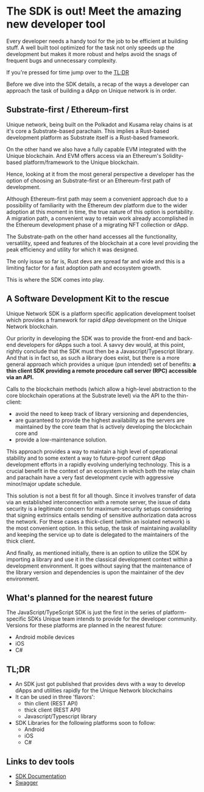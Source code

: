 # The SDK is out! Meet the amazing new developer tool

Every developer needs a handy tool for the job to be efficient at building stuff. A well built tool optimized for the task not only speeds up the development but makes it more robust and helps avoid the snags of frequent bugs and unnecessary complexity.

If you're pressed for time jump over to the [TL;DR](#tldr)

Before we dive into the SDK details, a recap of the ways a developer can approach the task of building a dApp on Unique network is in order.

## Substrate-first / Ethereum-first

Unique network, being built on the Polkadot and Kusama relay chains is at it's core a Substrate-based parachain. This implies a Rust-based development platform as Substrate itself is a Rust-based framework.

On the other hand we also have a fully capable EVM integrated with the Unique blockchain. And EVM offers access via an Ethereum's Solidity-based platform/framework to the Unique blockchain.

Hence, looking at it from the most general perspective a developer has the option of choosing an Substrate-first or an Ethereum-first path of development.

Although Ethereum-first path may seem a convenient approach due to a possibility of familiarity with the Ethereum dev platform due to the wider adoption at this moment in time, the true nature of this option is portability. A migration path, a convenient way to retain work already accomplished in the Ethereum development phase of a migrating NFT collection or dApp.

The Substrate-path on the other hand accesses all the functionality, versatility, speed and features of the blockchain at a core level providing the peak efficiency and utility for which it was designed.

The only issue so far is, Rust devs are spread far and wide and this is a limiting factor for a fast adoption path and ecosystem growth.

This is where the SDK comes into play.

## A Software Development Kit to the rescue

Unique Network SDK is a platform specific application development toolset which provides a framework for rapid dApp development on the Unique Network blockchain.

Our priority in developing the SDK was to provide the front-end and back-end developers for dApps such a tool. A savvy dev would, at this point, rightly conclude that the SDK must then be a Javascript/Typescript library. And that is in fact so, as such a library does exist, but there is a more general approach which provides a unique (pun intended) set of benefits: **a thin client SDK providing a remote procedure call server (RPC) accessible via an API.**

Calls to the blockchain methods (which allow a high-level abstraction to the core blockchain operations at the Substrate level) via the API to the thin-client:

- avoid the need to keep track of library versioning and dependencies,
- are guaranteed to provide the highest availability as the servers are maintained by the core team that is actively developing the blockchain core and
- provide a low-maintenance solution.

This approach provides a way to maintain a high level of operational stability and to some extent a way to future-proof current dApp development efforts in a rapidly evolving underlying technology. This is a crucial benefit in the context of an ecosystem in which both the relay chain and parachain have a very fast development cycle with aggressive minor/major update schedule.

This solution is not a best fit for all though. Since it involves transfer of data via an established interconnection with a remote server, the issue of data security is a legitimate concern for maximum-security setups considering that signing extrinsics entails sending of sensitive authorization data across the network. For these cases a thick-client (within an isolated network) is the most convenient option. In this setup, the task of maintaining availability and keeping the service up to date is delegated to the maintainers of the thick client.

And finally, as mentioned initially, there is an option to utilize the SDK by importing a library and use it in the classical development context within a development environment. It goes without saying that the maintenance of the library version and dependencies is upon the maintainer of the dev environment.

## What's planned for the nearest future

The JavaScript/TypeScript SDK is just the first in the series of platform-specific SDKs Unique team intends to provide for the developer community. Versions for these platforms are planned in the nearest future:

- Android mobile devices
- iOS
- C#

## TL;DR

- An SDK just got published that provides devs with a way to develop dApps and utilities rapidly for the Unique Network blockchains
- It can be used in three 'flavors':
  - thin client (REST API)
  - thick client (REST API)
  - Javascript/Typescript library
- SDK Libraries for the following platforms soon to follow:
  - Android
  - iOS
  - C#

## Links to dev tools

- [SDK Documentation](https://docs.unique.network/sdk)
- [Swagger](https://rest.quartz.uniquenetwork.dev/swagger)
